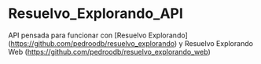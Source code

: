 # Resuelvo_Explorando_API
API pensada para funcionar con [Resuelvo Explorando] (https://github.com/pedroodb/resuelvo_explorando) y Resuelvo Explorando Web (https://github.com/pedroodb/resuelvo_explorando_web)
